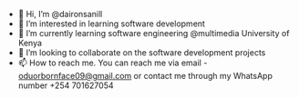 - 👋 Hi, I’m @daironsanill
- 👀 I’m interested in learning software development 
- 🌱 I’m currently learning software engineering @multimedia University of Kenya 
- 💞️ I’m looking to collaborate on the software development projects 
- 📫 How to reach me. You can reach me via email - oduorbornface09@gmail.com or contact me through my WhatsApp number +254 701627054

<!---
daironsanill/daironsanill is a ✨ special ✨ repository because its `README.md` (this file) appears on your GitHub profile.
You can click the Preview link to take a look at your changes.
--->
